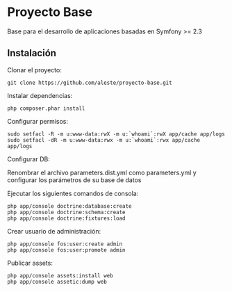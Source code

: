 Proyecto Base
========================

Base para el desarrollo de aplicaciones basadas en Symfony >= 2.3

Instalación
----------------------------------

Clonar el proyecto:

    git clone https://github.com/aleste/proyecto-base.git

Instalar dependencias:

    php composer.phar install


Configurar permisos:

    sudo setfacl -R -m u:www-data:rwX -m u:`whoami`:rwX app/cache app/logs
    sudo setfacl -dR -m u:www-data:rwx -m u:`whoami`:rwx app/cache app/logs


Configurar DB:

Renombrar el archivo parameters.dist.yml como parameters.yml y configurar los parámetros de su base de datos

Ejecutar los siguientes comandos de consola:

    php app/console doctrine:database:create
    php app/console doctrine:schema:create
    php app/console doctrine:fixtures:load
    
Crear usuario de administración:

    php app/console fos:user:create admin
    php app/console fos:user:promote admin

Publicar assets:

    php app/console assets:install web
    php app/console assetic:dump web

